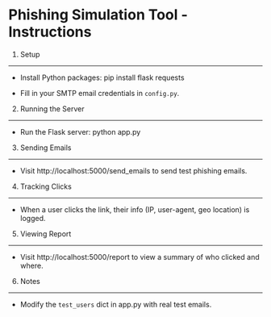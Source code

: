 Phishing Simulation Tool - Instructions
=======================================

1. Setup
--------
- Install Python packages:
    pip install flask requests

- Fill in your SMTP email credentials in `config.py`.

2. Running the Server
---------------------
- Run the Flask server:
    python app.py

3. Sending Emails
-----------------
- Visit http://localhost:5000/send_emails to send test phishing emails.

4. Tracking Clicks
------------------
- When a user clicks the link, their info (IP, user-agent, geo location) is logged.

5. Viewing Report
-----------------
- Visit http://localhost:5000/report to view a summary of who clicked and where.

6. Notes
--------
- Modify the `test_users` dict in app.py with real test emails.


